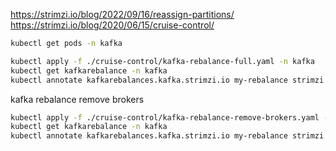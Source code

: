 

https://strimzi.io/blog/2022/09/16/reassign-partitions/
https://strimzi.io/blog/2020/06/15/cruise-control/



```bash
kubectl get pods -n kafka
```

```bash
kubectl apply -f ./cruise-control/kafka-rebalance-full.yaml -n kafka
kubectl get kafkarebalance -n kafka
kubectl annotate kafkarebalances.kafka.strimzi.io my-rebalance strimzi.io/rebalance=approve -n kafka
```



kafka rebalance remove brokers
```bash
kubectl apply -f ./cruise-control/kafka-rebalance-remove-brokers.yaml -n kafka
kubectl get kafkarebalance -n kafka
kubectl annotate kafkarebalances.kafka.strimzi.io my-rebalance strimzi.io/rebalance=approve -n kafka
```



     


